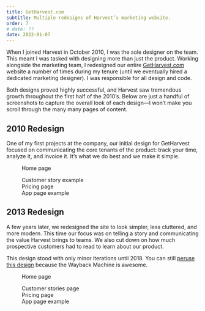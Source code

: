 ```yaml
---
title: GetHarvest.com
subtitle: Multiple redesigns of Harvest’s marketing website.
order: 7
# date: ??
date: 2022-01-07
---
```


<div class="inner">

When I joined Harvest in October 2010, I was the sole designer on the team. This meant I was tasked with designing more than just the product. Working alongside the marketing team, I redesigned our entire [GetHarvest.com](https://getharvest.com) website a number of times during my tenure (until we eventually hired a dedicated marketing designer). I was responsible for all design and code.

Both designs proved highly successful, and Harvest saw tremendous growth throughout the first half of the 2010’s. Below are just a handful of screenshots to capture the overall look of each design—I won’t make you scroll through the many many pages of content.

## 2010 Redesign

One of my first projects at the company, our initial design for GetHarvest focused on communicating the core tenants of the product: track your time, analyze it, and invoice it. It’s what we do best and we make it simple.

</div>

<figure>
  <div>
    <div class="bordered">
      <img src="/images/work/getharvest-2012-home.png" alt="" class="shadowed" data-zoomable>
    </div>
    <figcaption>Home page</figcaption>
  </div>
</figure>

<figure class="side-by-side">
  <div>
    <div class="bordered">
      <img src="/images/work/getharvest-2012-customer-story.png" alt="" class="shadowed" data-zoomable>
    </div>
    <figcaption>Customer story example</figcaption>
  </div>
  <div>
    <div class="bordered">
      <img src="/images/work/getharvest-2012-pricing.png" alt="" class="shadowed" data-zoomable>
    </div>
    <figcaption>Pricing page</figcaption>
  </div>
  <div>
    <div class="bordered">
      <img src="/images/work/getharvest-2012-app.png" alt="" class="shadowed" data-zoomable>
    </div>
    <figcaption>App page example</figcaption>
  </div>
</figure>

</section>

<section class="post">

<div class="inner">

## 2013 Redesign

A few years later, we redesigned the site to look simpler, less cluttered, and more modern. This time our focus was on telling a story and communicating the value Harvest brings to teams. We also cut down on how much prospective customers had to read to learn about our product.

This design stood with only minor iterations until 2018. You can still [peruse this design](https://web.archive.org/web/20140122220221/http://www.getharvest.com/features/time-tracking) because the Wayback Machine is awesome.

</div>

<figure>
  <div>
    <div class="bordered">
      <img src="/images/work/getharvest-2014-home.png" alt="" class="shadowed" data-zoomable>
    </div>
    <figcaption>Home page</figcaption>
  </div>
</figure>

<figure class="side-by-side">
  <div>
    <div class="bordered">
      <img src="/images/work/getharvest-2014-customers.png" alt="" class="shadowed" data-zoomable>
    </div>
    <figcaption>Customer stories page</figcaption>
  </div>
  <div>
    <div class="bordered">
      <img src="/images/work/getharvest-2014-pricing.png" alt="" class="shadowed" data-zoomable>
    </div>
    <figcaption>Pricing page</figcaption>
  </div>
  <div>
    <div class="bordered">
      <img src="/images/work/getharvest-2014-app.png" alt="" class="shadowed" data-zoomable>
    </div>
    <figcaption>App page example</figcaption>
  </div>
</figure>
